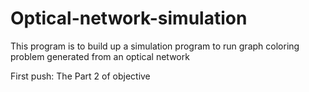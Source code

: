 # Optical-network-simulation
This program is to build up a simulation program to run graph coloring problem generated from an optical network

First push:
  The Part 2 of objective
